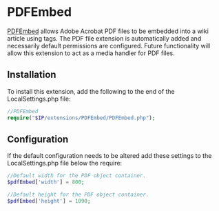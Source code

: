 PDFEmbed
========

[PDFEmbed](https://www.mediawiki.org/wiki/Extension:PDFEmbed) allows Adobe Acrobat PDF files to be embedded into a wiki article using <pdf></pdf> tags. The PDF file extension is automatically added and necessarily default permissions are configured. Future functionality will allow this extension to act as a media handler for PDF files.


Installation
------------
To install this extension, add the following to the end of the LocalSettings.php file:
```php
//PDFEmbed
require("$IP/extensions/PDFEmbed/PDFEmbed.php");
```

Configuration
---------------------

If the default configuration needs to be altered add these settings to the LocalSettings.php file below the require:
```php
//Default width for the PDF object container.
$pdfEmbed['width'] = 800;

//Default height for the PDF object container.
$pdfEmbed['height'] = 1090;
```

